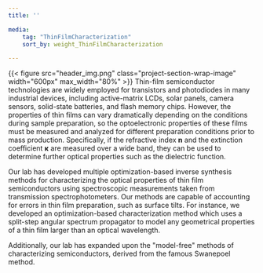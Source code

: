 ```yaml
---
title: ''

media:
    tag: "ThinFilmCharacterization"
    sort_by: weight_ThinFilmCharacterization

---
```

{{< figure src="header_img.png" class="project-section-wrap-image" width="600px" max_width="80%" >}}
Thin-film semiconductor technologies are widely employed for transistors and photodiodes in many industrial devices, including active-matrix LCDs, solar panels, camera sensors, solid-state batteries, and flash memory chips. However, the properties of thin films can vary dramatically depending on the conditions during sample preparation, so the optoelectronic properties of these films must be measured and analyzed for different preparation conditions prior to mass production. Specifically, if the refractive index **n** and the extinction coefficient **κ** are measured over a wide band, they can be used to determine further optical properties such as the dielectric function.

Our lab has developed multiple optimization-based inverse synthesis methods for characterizing the optical properties of thin film semiconductors using spectroscopic measurements taken from transmission spectrophotometers. Our methods are capable of accounting for errors in thin film preparation, such as surface tilts. For instance, we developed an optimization-based characterization method which uses a split-step angular spectrum propagator to model any geometrical properties of a thin film larger than an optical wavelength. 

Additionally, our lab has expanded upon the "model-free" methods of characterizing semiconductors, derived from the famous Swanepoel method.